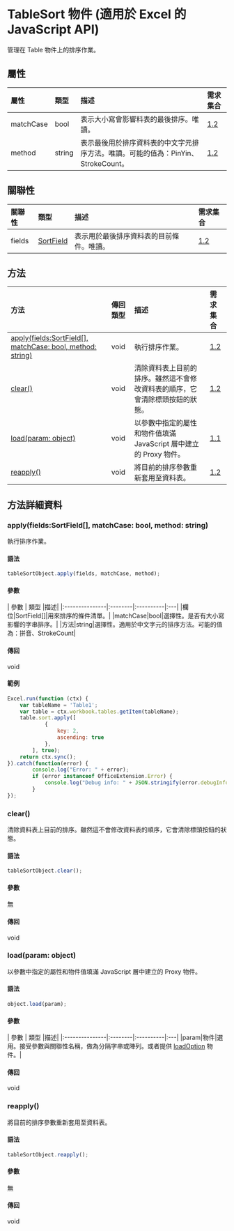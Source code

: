 ﻿# <a name="tablesort-object-javascript-api-for-excel"></a>TableSort 物件 (適用於 Excel 的 JavaScript API)

管理在 Table 物件上的排序作業。

## <a name="properties"></a>屬性

| 屬性	     | 類型	   |描述| 需求集合|
|:---------------|:--------|:----------|:----|
|matchCase|bool|表示大小寫會影響料表的最後排序。唯讀。|[1.2](../requirement-sets/excel-api-requirement-sets.md)|
|method|string|表示最後用於排序資料表的中文字元排序方法。唯讀。可能的值為：PinYin、StrokeCount。|[1.2](../requirement-sets/excel-api-requirement-sets.md)|

## <a name="relationships"></a>關聯性
| 關聯性 | 類型	   |描述| 需求集合|
|:---------------|:--------|:----------|:----|
|fields|[SortField](sortfield.md)|表示用於最後排序資料表的目前條件。唯讀。|[1.2](../requirement-sets/excel-api-requirement-sets.md)|

## <a name="methods"></a>方法

| 方法           | 傳回類型    |描述| 需求集合|
|:---------------|:--------|:----------|:----|
|[apply(fields:SortField[], matchCase: bool, method: string)](#applyfields-sortfield-matchcase-bool-method-string)|void|執行排序作業。|[1.2](../requirement-sets/excel-api-requirement-sets.md)|
|[clear()](#clear)|void|清除資料表上目前的排序。雖然這不會修改資料表的順序，它會清除標頭按鈕的狀態。|[1.2](../requirement-sets/excel-api-requirement-sets.md)|
|[load(param: object)](#loadparam-object)|void|以參數中指定的屬性和物件值填滿 JavaScript 層中建立的 Proxy 物件。|[1.1](../requirement-sets/excel-api-requirement-sets.md)|
|[reapply()](#reapply)|void|將目前的排序參數重新套用至資料表。|[1.2](../requirement-sets/excel-api-requirement-sets.md)|

## <a name="method-details"></a>方法詳細資料


### <a name="applyfields-sortfield-matchcase-bool-method-string"></a>apply(fields:SortField[], matchCase: bool, method: string)
執行排序作業。

#### <a name="syntax"></a>語法
```js
tableSortObject.apply(fields, matchCase, method);
```

#### <a name="parameters"></a>參數
| 參數	    | 類型	   |描述|
|:---------------|:--------|:----------|:---|
|欄位|SortField[]|用來排序的條件清單。|
|matchCase|bool|選擇性。是否有大小寫影響的字串排序。|
|方法|string|選擇性。適用於中文字元的排序方法。可能的值為：拼音、StrokeCount|

#### <a name="returns"></a>傳回
void

#### <a name="examples"></a>範例
```js
Excel.run(function (ctx) { 
    var tableName = 'Table1';
    var table = ctx.workbook.tables.getItem(tableName);
    table.sort.apply([ 
            {
                key: 2,
                ascending: true
            },
        ], true);
    return ctx.sync(); 
}).catch(function(error) {
        console.log("Error: " + error);
        if (error instanceof OfficeExtension.Error) {
            console.log("Debug info: " + JSON.stringify(error.debugInfo));
        }
});
```

### <a name="clear"></a>clear()
清除資料表上目前的排序。雖然這不會修改資料表的順序，它會清除標頭按鈕的狀態。

#### <a name="syntax"></a>語法
```js
tableSortObject.clear();
```

#### <a name="parameters"></a>參數
無

#### <a name="returns"></a>傳回
void

### <a name="loadparam-object"></a>load(param: object)
以參數中指定的屬性和物件值填滿 JavaScript 層中建立的 Proxy 物件。

#### <a name="syntax"></a>語法
```js
object.load(param);
```

#### <a name="parameters"></a>參數
| 參數	    | 類型	   |描述|
|:---------------|:--------|:----------|:---|
|param|物件|選用。接受參數與關聯性名稱，做為分隔字串或陣列。或者提供 [loadOption](loadoption.md) 物件。|

#### <a name="returns"></a>傳回
void

### <a name="reapply"></a>reapply()
將目前的排序參數重新套用至資料表。

#### <a name="syntax"></a>語法
```js
tableSortObject.reapply();
```

#### <a name="parameters"></a>參數
無

#### <a name="returns"></a>傳回
void
